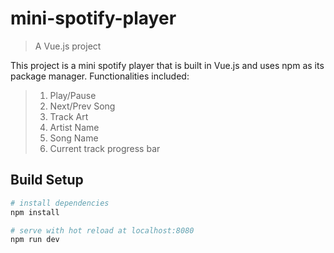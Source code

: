 # mini-spotify-player

> A Vue.js project

This project is a mini spotify player that is built in Vue.js and uses npm as its package manager.
Functionalities included:
> 1. Play/Pause
> 2. Next/Prev Song
> 3. Track Art
> 4. Artist Name
> 5. Song Name  
> 6. Current track progress bar

## Build Setup

``` bash
# install dependencies
npm install

# serve with hot reload at localhost:8080
npm run dev

```
